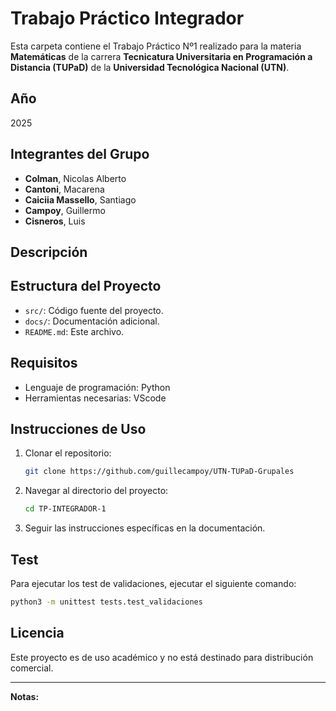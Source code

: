 # Trabajo Práctico Integrador

Esta carpeta contiene el Trabajo Práctico Nº1 realizado para la materia **Matemáticas** de la carrera **Tecnicatura Universitaria en Programación a Distancia (TUPaD)** de la **Universidad Tecnológica Nacional (UTN)**.

## Año
2025

## Integrantes del Grupo
- **Colman**, Nicolas Alberto
- **Cantoni**, Macarena
- **Caiciia Massello**, Santiago
- **Campoy**, Guillermo
- **Cisneros**, Luis

## Descripción


## Estructura del Proyecto
- `src/`: Código fuente del proyecto.
- `docs/`: Documentación adicional.
- `README.md`: Este archivo.

## Requisitos
- Lenguaje de programación: Python
- Herramientas necesarias: VScode

## Instrucciones de Uso
1. Clonar el repositorio:
    ```bash
    git clone https://github.com/guillecampoy/UTN-TUPaD-Grupales
    ```
2. Navegar al directorio del proyecto:
    ```bash
    cd TP-INTEGRADOR-1
    ```
3. Seguir las instrucciones específicas en la documentación.

## Test

Para ejecutar los test de validaciones, ejecutar el siguiente comando:

```bash
python3 -m unittest tests.test_validaciones
```

## Licencia
Este proyecto es de uso académico y no está destinado para distribución comercial.

---
**Notas:** 